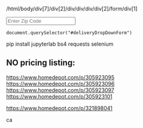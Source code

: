 /html/body/div[7]/div[2]/div/div/div/div[2]/form/div[1]


<div class="DeliveryZipDropDown__form--input">
    <input type="tel" id="deliveryZipInput" class="DeliveryZipDropDown__input" placeholder="Enter Zip Code" value="" maxlength="5" autocomplete="off" autocapitalize="off" autocorrect="off">
</div>


    document.querySelector("#deliveryDropDownForm")
    
    
    
pip install jupyterlab bs4 requests selenium 


NO pricing listing:
------------------
https://www.homedepot.com/p/305923095
https://www.homedepot.com/p/305923096
https://www.homedepot.com/p/305923097
https://www.homedepot.com/p/305923101



https://www.homedepot.com/p/321898041



<img src="https://assets.thdstatic.com/images/v1/caret-brand-small.svg" alt="caret" class="accordion-title__icon--aqdr3 accordion-title__icon--unexpanded--aqdr3 accordion-title__icon--right--aqdr3 accordion-title__icon--small--aqdr3" height="16" width="16" loading="lazy">
